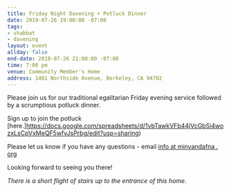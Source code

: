 ```yaml
---
title: Friday Night Davening + Potluck Dinner
date: 2019-07-26 19:00:00 -07:00
tags:
- shabbat
- davening
layout: event
allday: false
end-date: 2019-07-26 21:00:00 -07:00
time: 7:00 pm
venue: Community Member's Home
address: 1401 Northside Avenue, Berkeley, CA 94702
---
```


Please join us for our traditional egalitarian Friday evening service followed by a scrumptious potluck dinner. 

Sign up to join the potluck [here.]https://docs.google.com/spreadsheets/d/1vbTawkVFb44jVcGbSi4wozxLsCpVxMeQF5wfvJsPrbg/edit?usp=sharing)

Please let us know if you have any questions - email [info at minyandafna . org](mailto:info@minyandafna.org)

Looking forward to seeing you there! 


_There is a short flight of stairs up to the entrance of this home._
